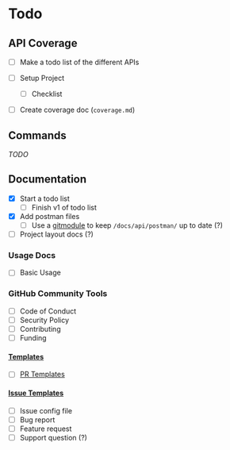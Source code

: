 # Todo

## API Coverage

- [ ] Make a todo list of the different APIs

- [ ] Setup Project
  - [ ] Checklist
- [ ] Create coverage doc (`coverage.md`)

## Commands

*TODO*

## Documentation

- [x] Start a todo list
  - [ ] Finish v1 of todo list
- [x] Add postman files
  - [ ] Use a [gitmodule](https://git-scm.com/docs/gitmodules) to keep `/docs/api/postman/` up to date (?)
- [ ] Project layout docs (?)
  
### Usage Docs

- [ ] Basic Usage

### GitHub Community Tools

- [ ] Code of Conduct
- [ ] Security Policy
- [ ] Contributing
- [ ] Funding

#### [Templates](https://github.com/devspace/awesome-github-templates)

- [ ] [PR Templates](https://docs.github.com/en/communities/using-templates-to-encourage-useful-issues-and-pull-requests/creating-a-pull-request-template-for-your-repository)

#### [Issue Templates](https://docs.github.com/en/communities/using-templates-to-encourage-useful-issues-and-pull-requests/syntax-for-issue-forms)

- [ ] Issue config file
- [ ] Bug report
- [ ] Feature request
- [ ] Support question (?)
